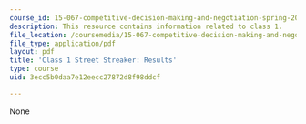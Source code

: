 ```yaml
---
course_id: 15-067-competitive-decision-making-and-negotiation-spring-2011
description: This resource contains information related to class 1.
file_location: /coursemedia/15-067-competitive-decision-making-and-negotiation-spring-2011/3ecc5b0daa7e12eecc27872d8f98ddcf_MIT15_067S11_Cl1_St_Str_RE.pdf
file_type: application/pdf
layout: pdf
title: 'Class 1 Street Streaker: Results'
type: course
uid: 3ecc5b0daa7e12eecc27872d8f98ddcf

---
```

None